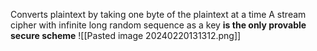 Converts plaintext by taking one byte of the plaintext at a time
A stream cipher with infinite long random sequence as a key **is the only provable secure scheme**
![[Pasted image 20240220131312.png]]

